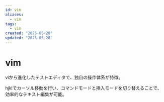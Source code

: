 ```yaml
---
id: vim
aliases:
  - vim
tags:
  - vim
created: "2025-05-28"
updated: "2025-05-28"
---
```


# vim

viから進化したテストエディタで、独自の操作体系が特徴。

hjklでカーソル移動を行い、コマンドモードと挿入モードを切り替えることで、効率的なテキスト編集が可能。
